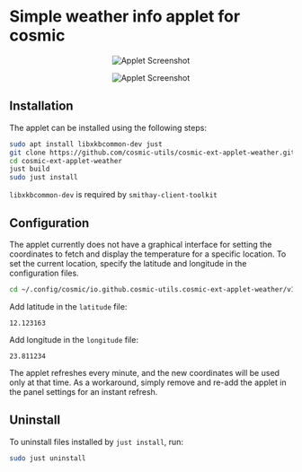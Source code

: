 # Simple weather info applet for cosmic

<p align="center">
    <img alt="Applet Screenshot" src="https://github.com/cosmic-utils/cosmic-ext-applet-weather/blob/main/data/applet_screenshot_1.png">
</p>

<p align="center">
    <img alt="Applet Screenshot" src="https://github.com/cosmic-utils/cosmic-ext-applet-weather/blob/main/data/applet_screenshot_2.png">
</p>

## Installation

The applet can be installed using the following steps:

```sh
sudo apt install libxkbcommon-dev just
git clone https://github.com/cosmic-utils/cosmic-ext-applet-weather.git
cd cosmic-ext-applet-weather
just build
sudo just install
```

`libxkbcommon-dev` is required by `smithay-client-toolkit`

## Configuration

The applet currently does not have a graphical interface for setting the coordinates to fetch and display the temperature for a specific location. To set the current location, specify the latitude and longitude in the configuration files.

```sh
cd ~/.config/cosmic/io.github.cosmic-utils.cosmic-ext-applet-weather/v1/
```

Add latitude in the `latitude` file:

```
12.123163
```

Add longitude in the `longitude` file:

```
23.811234
```

The applet refreshes every minute, and the new coordinates will be used only at that time. As a workaround, simply remove and re-add the applet in the panel settings for an instant refresh.

## Uninstall

To uninstall files installed by `just install`, run:

```sh
sudo just uninstall
```
